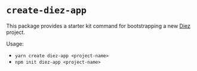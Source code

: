 # `create-diez-app`

This package provides a starter kit command for bootstrapping a new [Diez](https://diez.org) project.

Usage:
 - `yarn create diez-app <project-name>`
 - `npm init diez-app <project-name>`
